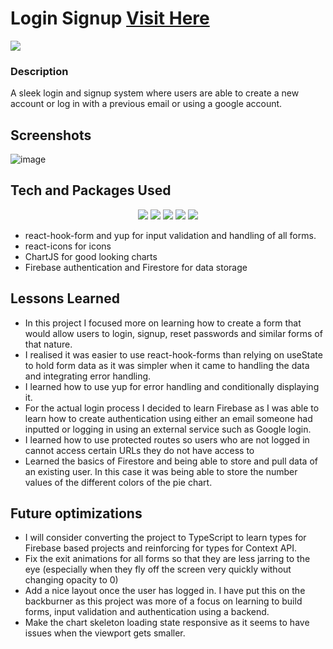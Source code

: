 # Login Signup <a target="_blank" href="https://login-signup-sable.vercel.app/">Visit Here</a>

<img src="https://img.shields.io/github/repo-size/tahseenio/login-signup">

### Description
A sleek login and signup system where users are able to create a new account or log in with a previous email or using a google account.

## Screenshots

![image](https://user-images.githubusercontent.com/55749172/176456297-12501320-31a3-4379-97a7-79d379356ffe.png)

## Tech and Packages Used
<p align="center">
  <img src="https://img.shields.io/badge/react-%2320232a.svg?style=for-the-badge&logo=react&logoColor=%2361DAFB" >
  <img src="https://img.shields.io/badge/typescript-%23007ACC.svg?style=for-the-badge&logo=typescript&logoColor=white" >
  <img src="https://img.shields.io/badge/Firebase-039BE5?style=for-the-badge&logo=Firebase&logoColor=white" >
  <img src="https://img.shields.io/badge/Framer-black?style=for-the-badge&logo=framer&logoColor=blue" >
  <img src="https://img.shields.io/badge/vercel-%23000000.svg?style=for-the-badge&logo=vercel&logoColor=white" >
</p>

- react-hook-form and yup for input validation and handling of all forms.
- react-icons for icons
- ChartJS for good looking charts
- Firebase authentication and Firestore for data storage

## Lessons Learned
- In this project I focused more on learning how to create a form that would allow users to login, signup, reset passwords and similar forms of that nature.
- I realised it was easier to use react-hook-forms than relying on useState to hold form data as it was simpler when it came to handling the data and integrating error handling.
- I learned how to use yup for error handling and conditionally displaying it. 
- For the actual login process I decided to learn Firebase as I was able to learn how to create authentication using either an email someone had inputted or logging in using an external service such as Google login. 
- I learned how to use protected routes so users who are not logged in cannot access certain URLs they do not have access to
- Learned the basics of Firestore and being able to store and pull data of an existing user. In this case it was being able to store the number values of the different colors of the pie chart.




## Future optimizations
- I will consider converting the project to TypeScript to learn types for Firebase based projects and reinforcing for types for Context API.
- Fix the exit animations for all forms so that they are less jarring to the eye (especially when they fly off the screen very quickly without changing opacity to 0)
- Add a nice layout once the user has logged in. I have put this on the backburner as this project was more of a focus on learning to build forms, input validation and authentication using a backend.
- Make the chart skeleton loading state responsive as it seems to have issues when the viewport gets smaller.
